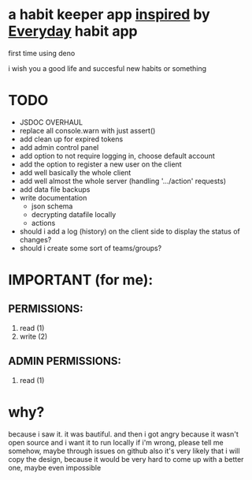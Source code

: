 # a habit keeper app [inspired](#why?) by [Everyday](https://everyday.app) habit app

first time using deno

i wish you a good life and succesful new habits or something

# TODO
- JSDOC OVERHAUL
- replace all console.warn with just assert()
- add clean up for expired tokens
- add admin control panel
- add option to not require logging in, choose default account
- add the option to register a new user on the client
- add well basically the whole client
- add well almost the whole server (handling '.../action' requests)
- add data file backups
- write documentation
    - json schema
    - decrypting datafile locally
    - actions
- should i add a log (history) on the client side to display the status of changes?
- should i create some sort of teams/groups?

# IMPORTANT (for me):
## PERMISSIONS:
1. read (1)
2. write (2)

## ADMIN PERMISSIONS:
1. read (1)

# why?
because i saw it. it was bautiful. and then i got angry because it wasn't open source and i want it to run locally
if i'm wrong, please tell me somehow, maybe through issues on github
also it's very likely that i will copy the design, because it would be very hard to come up with a better one, maybe even impossible
